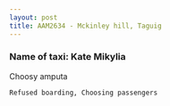 ```yaml
---
layout: post
title: AAM2634 - Mckinley hill, Taguig
---
```


### Name of taxi: Kate Mikylia

Choosy amputa

```Refused boarding, Choosing passengers```
